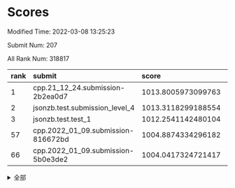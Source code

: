 # Scores

Modified Time: 2022-03-08 13:25:23

Submit Num: 207

All Rank Num: 318817

| rank |               submit               |       score        |       sigma        | pk_num |
| :--- | :--------------------------------- | :----------------- | :----------------- | :----- |
| 1    | cpp.21_12_24.submission-2b2ea0d7   | 1013.8005973099763 | 0.8277263867913852 | 6160   |
| 2    | jsonzb.test.submission_level_4     | 1013.3118299188554 | 0.8093370875983651 | 6155   |
| 3    | jsonzb.test.test_1                 | 1012.2541142480104 | 0.8046228495802161 | 6158   |
| 57   | cpp.2022_01_09.submission-816672bd | 1004.8874334296182 | 0.7175882565074427 | 6158   |
| 66   | cpp.2022_01_09.submission-5b0e3de2 | 1004.0417324721417 | 0.7145248190448967 | 6162   |


<details>
<summary>全部</summary>

| rank |                 submit                 |       score        |       sigma        | pk_num |
| :--- | :------------------------------------- | :----------------- | :----------------- | :----- |
| 1    | cpp.21_12_24.submission-2b2ea0d7       | 1013.8005973099763 | 0.8277263867913852 | 6160   |
| 2    | jsonzb.test.submission_level_4         | 1013.3118299188554 | 0.8093370875983651 | 6155   |
| 3    | jsonzb.test.test_1                     | 1012.2541142480104 | 0.8046228495802161 | 6158   |
| 4    | gobigger.level_3.submission_level_3_19 | 1011.9551120798632 | 0.7801474751877788 | 6164   |
| 5    | gobigger.level_3.submission_level_3_39 | 1011.5399798493373 | 0.7614707977167006 | 6163   |
| 6    | gobigger.level_3.submission_level_3_38 | 1011.3524618665836 | 0.7877498644121607 | 6155   |
| 7    | gobigger.level_3.submission_level_3_18 | 1011.1365671734844 | 0.7737595263022014 | 6164   |
| 8    | gobigger.level_3.submission_level_3_27 | 1011.1284980754594 | 0.7622823497997342 | 6161   |
| 9    | gobigger.level_3.submission_level_3_17 | 1011.0707868961861 | 0.7717452945267153 | 6163   |
| 10   | gobigger.level_3.submission_level_3_47 | 1011.0213609558343 | 0.7745468971246199 | 6165   |
| 11   | gobigger.level_3.submission_level_3_5  | 1010.9699337044013 | 0.7690702489110188 | 6159   |
| 12   | gobigger.level_3.submission_level_3_6  | 1010.9458743260611 | 0.7580036036616951 | 6164   |
| 13   | gobigger.level_3.submission_level_3_7  | 1010.9037188662252 | 0.7745530610267213 | 6166   |
| 14   | gobigger.level_3.submission_level_3_2  | 1010.8705910264395 | 0.7517408368208576 | 6160   |
| 15   | gobigger.level_3.submission_level_3_11 | 1010.715319407206  | 0.7566644897255159 | 6160   |
| 16   | gobigger.level_3.submission_level_3_43 | 1010.6754928489294 | 0.746855072222132  | 6165   |
| 17   | gobigger.level_3.submission_level_3_48 | 1010.6503657506255 | 0.7645100255427156 | 6164   |
| 18   | gobigger.level_3.submission_level_3_8  | 1010.5783736081795 | 0.7482917330750646 | 6162   |
| 19   | gobigger.level_3.submission_level_3_14 | 1010.5583305384123 | 0.7780470395579486 | 6162   |
| 20   | gobigger.level_3.submission_level_3_3  | 1010.4042339521892 | 0.7649363057150252 | 6159   |
| 21   | gobigger.level_3.submission_level_3_21 | 1010.3751718862716 | 0.7606160539108985 | 6160   |
| 22   | gobigger.level_3.submission_level_3_35 | 1010.33776413357   | 0.7820651055822877 | 6163   |
| 23   | gobigger.level_3.submission_level_3_13 | 1010.2052317707437 | 0.7734710189124098 | 6165   |
| 24   | gobigger.level_3.submission_level_3_31 | 1010.1921346829602 | 0.75724740655578   | 6164   |
| 25   | gobigger.level_3.submission_level_3_10 | 1010.1611434782769 | 0.7619889677599712 | 6161   |
| 26   | gobigger.level_3.submission_level_3_20 | 1010.0025978307355 | 0.7737777771557309 | 6162   |
| 27   | gobigger.level_3.submission_level_3_45 | 1009.9777258270576 | 0.7417335726814426 | 6163   |
| 28   | gobigger.level_3.submission_level_3_37 | 1009.8686443050979 | 0.7485155214670299 | 6161   |
| 29   | gobigger.level_3.submission_level_3_15 | 1009.7678787683209 | 0.7473972227667789 | 6160   |
| 30   | gobigger.level_3.submission_level_3_49 | 1009.7516413063876 | 0.7636109043165338 | 6159   |
| 31   | gobigger.level_3.submission_level_3_24 | 1009.7286260314274 | 0.7626510238308091 | 6161   |
| 32   | gobigger.level_3.submission_level_3_46 | 1009.5480720047384 | 0.7475227222631885 | 6161   |
| 33   | gobigger.level_3.submission_level_3_41 | 1009.4624870518045 | 0.7469192689714448 | 6164   |
| 34   | gobigger.level_3.submission_level_3_26 | 1009.4512639929353 | 0.7477209181850114 | 6158   |
| 35   | gobigger.level_3.submission_level_3_22 | 1009.440403646194  | 0.7593021453140056 | 6161   |
| 36   | gobigger.level_3.submission_level_3_44 | 1009.4198901878856 | 0.7697288052970512 | 6158   |
| 37   | gobigger.level_3.submission_level_3_28 | 1009.3786165818884 | 0.7563606410837808 | 6161   |
| 38   | gobigger.level_3.submission_level_3_33 | 1009.2517682183649 | 0.7699641981316129 | 6159   |
| 39   | gobigger.level_3.submission_level_3_25 | 1009.2369035779205 | 0.7470842545948988 | 6162   |
| 40   | gobigger.level_3.submission_level_3_29 | 1009.2150007635576 | 0.7342804445462732 | 6159   |
| 41   | gobigger.level_3.submission_level_3_32 | 1009.1550770604655 | 0.7585006469396853 | 6163   |
| 42   | gobigger.level_3.submission_level_3_4  | 1008.929411339662  | 0.7587180256552839 | 6160   |
| 43   | gobigger.level_3.submission_level_3_30 | 1008.8741267400361 | 0.7502651929654206 | 6159   |
| 44   | gobigger.level_3.submission_level_3_9  | 1008.8547577802229 | 0.7557678259561488 | 6161   |
| 45   | gobigger.level_3.submission_level_3_0  | 1008.8181887385032 | 0.7543948485016435 | 6163   |
| 46   | gobigger.level_3.submission_level_3_23 | 1008.7740485166465 | 0.7366800261789538 | 6159   |
| 47   | gobigger.level_3.submission_level_3_36 | 1008.677584935463  | 0.7456438316659916 | 6163   |
| 48   | gobigger.level_3.submission_level_3_34 | 1008.5683542039498 | 0.7474853161767151 | 6159   |
| 49   | gobigger.level_3.submission_level_3_42 | 1008.2691374408405 | 0.7365478624761325 | 6157   |
| 50   | gobigger.level_3.submission_level_3_12 | 1008.2004971409527 | 0.7349370064313417 | 6156   |
| 51   | gobigger.level_3.submission_level_3_1  | 1008.092159274     | 0.7410608578789435 | 6160   |
| 52   | gobigger.level_3.submission_level_3_16 | 1007.7334011266237 | 0.7446625779273234 | 6165   |
| 53   | gobigger.level_3.submission_level_3_40 | 1007.7198491383167 | 0.7363680854748487 | 6162   |
| 54   | gobigger.level_1.submission_level_1_46 | 1005.5273675108486 | 0.7202455804346027 | 6161   |
| 55   | gobigger.level_1.submission_level_1_6  | 1005.5129567677136 | 0.7446067247549438 | 6158   |
| 56   | gobigger.level_1.submission_level_1_22 | 1005.2364519228535 | 0.7176079703013863 | 6155   |
| 57   | cpp.2022_01_09.submission-816672bd     | 1004.8874334296182 | 0.7175882565074427 | 6158   |
| 58   | gobigger.level_1.submission_level_1_38 | 1004.4176293148964 | 0.7225029936050545 | 6160   |
| 59   | gobigger.level_1.submission_level_1_1  | 1004.4174107505039 | 0.7223212830727941 | 6157   |
| 60   | gobigger.level_1.submission_level_1_29 | 1004.3994939030846 | 0.7047716107202459 | 6162   |
| 61   | gobigger.level_1.submission_level_1_37 | 1004.3490081722878 | 0.7337782207358844 | 6157   |
| 62   | gobigger.level_1.submission_level_1_21 | 1004.347567642393  | 0.7146544998545994 | 6160   |
| 63   | gobigger.level_1.submission_level_1_34 | 1004.1384843893003 | 0.7177257401794899 | 6159   |
| 64   | gobigger.level_1.submission_level_1_4  | 1004.0806742017118 | 0.707120228933126  | 6166   |
| 65   | gobigger.level_1.submission_level_1_49 | 1004.0446132618583 | 0.7238646010772091 | 6161   |
| 66   | cpp.2022_01_09.submission-5b0e3de2     | 1004.0417324721417 | 0.7145248190448967 | 6162   |
| 67   | gobigger.level_1.submission_level_1_33 | 1004.0048192664893 | 0.7131012313842697 | 6156   |
| 68   | gobigger.level_1.submission_level_1_16 | 1003.8762693687082 | 0.7212305446295195 | 6159   |
| 69   | gobigger.level_1.submission_level_1_5  | 1003.8312382754767 | 0.7083006313389762 | 6160   |
| 70   | gobigger.level_1.submission_level_1_24 | 1003.7731178558147 | 0.7245423201125898 | 6162   |
| 71   | gobigger.level_1.submission_level_1_32 | 1003.7327579228415 | 0.7120297274949767 | 6162   |
| 72   | gobigger.level_1.submission_level_1_17 | 1003.7090682448825 | 0.72503346591631   | 6160   |
| 73   | gobigger.level_1.submission_level_1_3  | 1003.6382885636958 | 0.7057453100281598 | 6163   |
| 74   | gobigger.level_1.submission_level_1_2  | 1003.5453782682622 | 0.714577328227826  | 6158   |
| 75   | gobigger.level_1.submission_level_1_13 | 1003.5230700542281 | 0.7072024953772359 | 6164   |
| 76   | gobigger.level_1.submission_level_1_39 | 1003.4916997169913 | 0.7337583618684087 | 6162   |
| 77   | gobigger.level_1.submission_level_1_26 | 1003.4837605239236 | 0.7213558203362547 | 6163   |
| 78   | gobigger.level_1.submission_level_1_8  | 1003.4535401450707 | 0.7255185618195924 | 6155   |
| 79   | gobigger.level_1.submission_level_1_19 | 1003.4209984346569 | 0.7054701449593411 | 6157   |
| 80   | gobigger.level_1.submission_level_1_14 | 1003.4017239793977 | 0.7068034561075764 | 6158   |
| 81   | gobigger.level_1.submission_level_1_25 | 1003.3536688177326 | 0.7248894475806826 | 6157   |
| 82   | gobigger.level_1.submission_level_1_48 | 1003.3105951707975 | 0.711224924745084  | 6164   |
| 83   | gobigger.level_1.submission_level_1_11 | 1003.256873394935  | 0.7190103810238767 | 6166   |
| 84   | gobigger.level_1.submission_level_1_7  | 1003.2155980312846 | 0.7206831495227127 | 6163   |
| 85   | gobigger.level_1.submission_level_1_47 | 1003.172918419332  | 0.7031599316463545 | 6157   |
| 86   | gobigger.level_1.submission_level_1_12 | 1003.1211357107784 | 0.7121324855595575 | 6158   |
| 87   | gobigger.level_1.submission_level_1_30 | 1003.0730851033326 | 0.7243529559020929 | 6160   |
| 88   | gobigger.level_1.submission_level_1_40 | 1003.0677242114259 | 0.7043305569109902 | 6164   |
| 89   | gobigger.level_1.submission_level_1_28 | 1003.0119414973383 | 0.7193917766520944 | 6159   |
| 90   | gobigger.level_1.submission_level_1_35 | 1002.977501765956  | 0.7109778664366433 | 6163   |
| 91   | gobigger.level_1.submission_level_1_23 | 1002.6858550113618 | 0.7140934899318189 | 6160   |
| 92   | gobigger.level_1.submission_level_1_42 | 1002.6785064030176 | 0.7159533882344356 | 6161   |
| 93   | gobigger.level_1.submission_level_1_44 | 1002.6051849684212 | 0.7146205667286754 | 6160   |
| 94   | gobigger.level_1.submission_level_1_18 | 1002.5847446864751 | 0.7202960071937214 | 6160   |
| 95   | gobigger.level_1.submission_level_1_15 | 1002.5359298327088 | 0.7093565105144843 | 6163   |
| 96   | gobigger.level_1.submission_level_1_45 | 1002.5067729176104 | 0.7300541585485117 | 6165   |
| 97   | gobigger.level_1.submission_level_1_43 | 1002.4983820179548 | 0.7273199715028458 | 6163   |
| 98   | gobigger.level_1.submission_level_1_27 | 1002.4710407520852 | 0.7034994695925093 | 6164   |
| 99   | gobigger.level_1.submission_level_1_9  | 1002.2982935615572 | 0.7213430841309887 | 6161   |
| 100  | gobigger.level_1.submission_level_1_36 | 1002.2848646448692 | 0.7020635731990248 | 6164   |
| 101  | gobigger.level_1.submission_level_1_31 | 1002.2572994391367 | 0.7111053965389315 | 6159   |
| 102  | gobigger.level_1.submission_level_1_10 | 1002.1306705502004 | 0.7227408768324263 | 6161   |
| 103  | gobigger.level_1.submission_level_1_0  | 1002.1018787435167 | 0.7053391262835257 | 6162   |
| 104  | gobigger.level_1.submission_level_1_20 | 1001.841810259144  | 0.7240094550803224 | 6161   |
| 105  | gobigger.level_1.submission_level_1_41 | 1001.1450410014213 | 0.7094478826902654 | 6161   |
| 106  | gobigger.random.submission_random_0    | 997.6038168586299  | 0.7145257096913298 | 6160   |
| 107  | gobigger.random.submission_random_36   | 997.4372847235281  | 0.7148359948723163 | 6164   |
| 108  | gobigger.random.submission_random_17   | 997.3352136270614  | 0.7050119103875854 | 6160   |
| 109  | gobigger.random.submission_random_23   | 997.2365154417566  | 0.7125155259419912 | 6161   |
| 110  | gobigger.random.submission_random_20   | 997.0183102223767  | 0.7112398945497125 | 6165   |
| 111  | gobigger.random.submission_random_5    | 996.8410269268346  | 0.7062235966136515 | 6158   |
| 112  | gobigger.random.submission_random_26   | 996.6384623029411  | 0.7091223884507108 | 6162   |
| 113  | gobigger.random.submission_random_32   | 996.5922444341141  | 0.719558917926767  | 6162   |
| 114  | gobigger.random.submission_random_28   | 996.5747284426766  | 0.7052224696344216 | 6164   |
| 115  | gobigger.random.submission_random_21   | 996.5298717467555  | 0.7166802741854476 | 6166   |
| 116  | gobigger.random.submission_random_42   | 996.5117944831381  | 0.7098242519446658 | 6156   |
| 117  | gobigger.random.submission_random_18   | 996.5006407146253  | 0.7234157139489158 | 6160   |
| 118  | gobigger.random.submission_random_3    | 996.4603151781441  | 0.6960941370796149 | 6165   |
| 119  | gobigger.random.submission_random_41   | 996.4497869150179  | 0.7150016127628744 | 6161   |
| 120  | gobigger.random.submission_random_24   | 996.4198626567942  | 0.711341525084132  | 6159   |
| 121  | gobigger.random.submission_random_2    | 996.3976835329879  | 0.7131933221290541 | 6160   |
| 122  | gobigger.random.submission_random_13   | 996.2783987618634  | 0.7137013366143312 | 6161   |
| 123  | gobigger.random.submission_random_46   | 996.2738200671791  | 0.7053568825092241 | 6160   |
| 124  | gobigger.random.submission_random_1    | 996.271349939354   | 0.7032111439079715 | 6162   |
| 125  | gobigger.random.submission_random_38   | 996.2668937400016  | 0.7155583072384323 | 6158   |
| 126  | gobigger.random.submission_random_30   | 996.1447247211967  | 0.7030904193365735 | 6160   |
| 127  | gobigger.random.submission_random_4    | 996.1436515808145  | 0.7135884916684585 | 6162   |
| 128  | gobigger.random.submission_random_34   | 996.0764856838597  | 0.7083552327698797 | 6167   |
| 129  | gobigger.random.submission_random_15   | 996.0555033220027  | 0.7108244935046372 | 6164   |
| 130  | gobigger.random.submission_random_10   | 996.029819323998   | 0.7002423421045756 | 6161   |
| 131  | gobigger.random.submission_random_37   | 996.004062798999   | 0.7107916278535884 | 6157   |
| 132  | gobigger.random.submission_random_25   | 995.9713329840126  | 0.7118773400148287 | 6162   |
| 133  | gobigger.random.submission_random_19   | 995.8812637520459  | 0.729458714841106  | 6157   |
| 134  | gobigger.random.submission_random_31   | 995.8379749039968  | 0.7045277036671337 | 6163   |
| 135  | gobigger.random.submission_random_16   | 995.8148301434848  | 0.7260230158365808 | 6159   |
| 136  | gobigger.random.submission_random_12   | 995.8063138078182  | 0.7193592825927695 | 6160   |
| 137  | gobigger.random.submission_random_22   | 995.8033990639042  | 0.7015706109877997 | 6159   |
| 138  | gobigger.random.submission_random_6    | 995.731067481687   | 0.7219279548430623 | 6160   |
| 139  | gobigger.random.submission_random_11   | 995.6930661640608  | 0.7013319198563999 | 6164   |
| 140  | gobigger.random.submission_random_47   | 995.6898904324115  | 0.7155588818419137 | 6162   |
| 141  | gobigger.random.submission_random_29   | 995.6486872692643  | 0.7088278433253727 | 6161   |
| 142  | gobigger.random.submission_random_40   | 995.6438414328906  | 0.7061220238130037 | 6157   |
| 143  | gobigger.random.submission_random_8    | 995.4769971221803  | 0.7215217875809341 | 6165   |
| 144  | gobigger.random.submission_random_43   | 995.385624338927   | 0.7273492629237218 | 6161   |
| 145  | gobigger.random.submission_random_27   | 995.368266263351   | 0.7258112569063261 | 6162   |
| 146  | gobigger.random.submission_random_39   | 995.2555693192293  | 0.714402821880708  | 6160   |
| 147  | gobigger.random.submission_random_48   | 995.1771442508807  | 0.721341305561953  | 6160   |
| 148  | gobigger.random.submission_random_14   | 995.098309409246   | 0.6969050150491303 | 6161   |
| 149  | gobigger.random.submission_random_7    | 994.9719951503662  | 0.7237853397220092 | 6161   |
| 150  | gobigger.level_2.submission_level_2_42 | 994.9573662905638  | 0.7319636289809373 | 6163   |
| 151  | gobigger.random.submission_random_44   | 994.8933611615615  | 0.7165896026064986 | 6161   |
| 152  | gobigger.random.submission_random_45   | 994.791691775852   | 0.7006818329916041 | 6159   |
| 153  | gobigger.random.submission_random_33   | 994.6185377923316  | 0.6990997822708006 | 6163   |
| 154  | gobigger.random.submission_random_49   | 994.6056808321171  | 0.7028613081325892 | 6159   |
| 155  | gobigger.random.submission_random_35   | 994.2465800180968  | 0.7227694364153056 | 6163   |
| 156  | gobigger.level_2.submission_level_2_14 | 994.1743269986217  | 0.7407881060458522 | 6154   |
| 157  | gobigger.random.submission_random_9    | 993.7148363918724  | 0.7421885252698788 | 6158   |
| 158  | gobigger.level_2.submission_level_2_38 | 993.5749156168707  | 0.7336573997730141 | 6159   |
| 159  | gobigger.level_2.submission_level_2_25 | 993.5267639511254  | 0.7392055801201117 | 6162   |
| 160  | gobigger.level_2.submission_level_2_10 | 993.389431787168   | 0.7412693786468578 | 6159   |
| 161  | gobigger.level_2.submission_level_2_27 | 993.3599481763468  | 0.7368065247295859 | 6165   |
| 162  | gobigger.level_2.submission_level_2_49 | 993.2650819201277  | 0.7383543972623404 | 6162   |
| 163  | gobigger.level_2.submission_level_2_15 | 993.1430891050006  | 0.7254131169893824 | 6159   |
| 164  | gobigger.level_2.submission_level_2_37 | 993.0188612732035  | 0.7456280301163924 | 6157   |
| 165  | gobigger.level_2.submission_level_2_7  | 993.0120171883282  | 0.7377622167555045 | 6160   |
| 166  | gobigger.level_2.submission_level_2_9  | 992.9778981330882  | 0.7563505260464354 | 6164   |
| 167  | gobigger.level_2.submission_level_2_44 | 992.9196798945461  | 0.7420304446749552 | 6160   |
| 168  | gobigger.level_2.submission_level_2_30 | 992.9167753662229  | 0.7431974747846435 | 6159   |
| 169  | gobigger.level_2.submission_level_2_2  | 992.7584443152305  | 0.7377822063561386 | 6157   |
| 170  | gobigger.level_2.submission_level_2_20 | 992.7024725449868  | 0.7384242738818123 | 6161   |
| 171  | gobigger.level_2.submission_level_2_43 | 992.6635922966324  | 0.739758846149948  | 6160   |
| 172  | gobigger.level_2.submission_level_2_48 | 992.5520212612989  | 0.741551566868616  | 6164   |
| 173  | gobigger.level_2.submission_level_2_33 | 992.5189174822991  | 0.7563084836801709 | 6163   |
| 174  | gobigger.level_2.submission_level_2_31 | 992.5115997848743  | 0.7456706068725759 | 6162   |
| 175  | gobigger.level_2.submission_level_2_13 | 992.4787534536587  | 0.7339188041513339 | 6160   |
| 176  | gobigger.level_2.submission_level_2_21 | 992.4435037422386  | 0.7370520138712832 | 6163   |
| 177  | gobigger.level_2.submission_level_2_40 | 992.4120461419582  | 0.7588297089048777 | 6160   |
| 178  | gobigger.level_2.submission_level_2_11 | 992.4076601178348  | 0.7250712331596229 | 6157   |
| 179  | gobigger.level_2.submission_level_2_3  | 992.3704074755804  | 0.7470077747516053 | 6162   |
| 180  | gobigger.level_2.submission_level_2_26 | 992.3578675595752  | 0.7495656477160958 | 6164   |
| 181  | gobigger.level_2.submission_level_2_18 | 992.2982325640564  | 0.7474367679562328 | 6161   |
| 182  | gobigger.level_2.submission_level_2_32 | 992.2932390503507  | 0.7507111359392554 | 6157   |
| 183  | gobigger.level_2.submission_level_2_1  | 992.1985783951791  | 0.7433419596582899 | 6161   |
| 184  | gobigger.level_2.submission_level_2_4  | 992.0090694015254  | 0.7223731156598492 | 6153   |
| 185  | gobigger.level_2.submission_level_2_5  | 991.9845070680832  | 0.7610156826415763 | 6158   |
| 186  | gobigger.level_2.submission_level_2_17 | 991.9181677579649  | 0.763551239168345  | 6159   |
| 187  | gobigger.level_2.submission_level_2_28 | 991.8040160517448  | 0.7667850539695383 | 6159   |
| 188  | gobigger.level_2.submission_level_2_35 | 991.7814715986502  | 0.7439080955947568 | 6160   |
| 189  | gobigger.level_2.submission_level_2_22 | 991.5025933419373  | 0.7572025524963768 | 6156   |
| 190  | gobigger.level_2.submission_level_2_8  | 991.361608493999   | 0.760176694415718  | 6165   |
| 191  | gobigger.level_2.submission_level_2_16 | 991.3488934465739  | 0.7673662028765049 | 6160   |
| 192  | gobigger.level_2.submission_level_2_29 | 991.3271974511744  | 0.7676530715579013 | 6160   |
| 193  | gobigger.level_2.submission_level_2_36 | 991.2680901672345  | 0.7585813390428611 | 6160   |
| 194  | gobigger.level_2.submission_level_2_41 | 991.2554216290092  | 0.7486698046340216 | 6162   |
| 195  | gobigger.level_2.submission_level_2_47 | 991.2505992783373  | 0.7475773904421616 | 6160   |
| 196  | gobigger.level_2.submission_level_2_19 | 991.2455138059624  | 0.747509853229327  | 6159   |
| 197  | gobigger.level_2.submission_level_2_46 | 991.19556929156    | 0.7847977247438442 | 6160   |
| 198  | gobigger.level_2.submission_level_2_12 | 991.1629743214598  | 0.7366788430283929 | 6162   |
| 199  | gobigger.level_2.submission_level_2_39 | 991.1209679132315  | 0.7494527840314656 | 6160   |
| 200  | gobigger.level_2.submission_level_2_23 | 991.0971750412488  | 0.7496560429716754 | 6161   |
| 201  | gobigger.level_2.submission_level_2_6  | 991.0153354801006  | 0.7638952656866287 | 6158   |
| 202  | gobigger.level_2.submission_level_2_0  | 990.9893042187767  | 0.753058564611177  | 6160   |
| 203  | gobigger.level_2.submission_level_2_45 | 990.9872806240013  | 0.7681489442237003 | 6159   |
| 204  | gobigger.level_2.submission_level_2_34 | 990.8953348801688  | 0.7682206117732648 | 6163   |
| 205  | gobigger.level_2.submission_level_2_24 | 990.8259918397666  | 0.7468615600595766 | 6161   |
| 206  | gobigger.none.submission_none_0        | 978.5664422199394  | 1.3189004097082693 | 6162   |
| 207  | gobigger.none.submission_none_1        | 976.735356640791   | 1.2797279062767526 | 6158   |

</details>